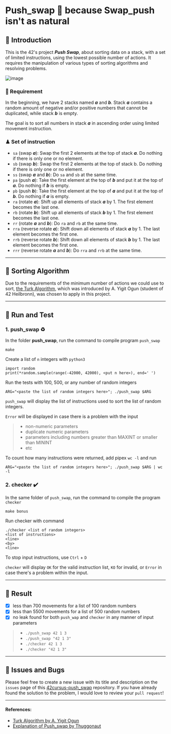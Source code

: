 # Push_swap 🔁 because Swap_push isn't as natural

## 📢 Introduction
This is the 42's project ***Push Swap***, about sorting data on a stack, with a set of limited instructions, using the lowest possible number of actions. It requires the manipulation of various types of sorting algorithms and resolving problems.

![image](https://github.com/user-attachments/assets/f80d9469-c400-4c60-bfbd-99e63ec4052f)


### 🎯 Requirement
In the beginning, we have 2 stacks named ***a***  and ***b***. Stack ***a*** contains a random amount of negative and/or positive numbers that cannot be duplicated, while stack ***b*** is empty.

The goal is to sort all numbers in stack ***a*** in ascending order using limited movement instruction.

### ♟ Set of instruction
- `sa` (swap ***a***): Swap the first 2 elements at the top of stack ***a***. Do nothing if there is only one or no element.
- `sb` (swap ***b***): Swap the first 2 elements at the top of stack b. Do nothing if there is only one or no element.
- `ss` (swap ***a*** and ***b***): Do `sa` and `sb` at the same time.
- `pa` (push ***a***): Take the first element at the top of ***b*** and put it at the top of ***a***. Do nothing if ***b*** is empty.
- `pb` (push ***b***): Take the first element at the top of ***a*** and put it at the top of ***b***. Do nothing if ***a*** is empty.
- `ra` (rotate ***a***): Shift up all elements of stack ***a*** by 1. The first element becomes the last one.
- `rb` (rotate ***b***): Shift up all elements of stack ***b*** by 1. The first element becomes the last one.
- `rr` (rotate ***a*** and ***b***): Do `ra` and `rb` at the same time.
- `rra` (reverse rotate ***a***): Shift down all elements of stack ***a*** by 1. The last element becomes the first one.
- `rrb` (reverse rotate ***b***): Shift down all elements of stack ***b*** by 1. The last element becomes the first one.
- `rrr` (reverse rotate ***a*** and ***b***): Do `rra` and `rrb` at the same time.

---
## 🔬 Sorting Algorithm
Due to the requirements of the minimum number of actions we could use to sort, [the Turk Algorithm](https://medium.com/@ayogun/push-swap-c1f5d2d41e97), which was introduced by A. Yigit Ogun (student of 42 Heilbronn), was chosen to apply in this project.

---
## 🧪 Run and Test
### 1. push_swap ♻️
In the folder **push_swap**, run the command to compile program `push_swap`
```
make
```
Create a list of `n` integers with `python3`
```
import random
print(*random.sample(range(-42000, 42000), <put n here>), end=' ')
```
Run the tests with 100, 500, or any number of random integers
```
ARG="<paste the list of random integers here>"; ./push_swap $ARG
```
`push_swap` will display the list of instructions used to sort the list of random integers.

`Error` will be displayed in case there is a problem with the input

> - non-numeric parameters
> - duplicate numeric parameters
> - parameters including numbers greater than MAXINT or smaller than MININT
> - etc

To count how many instructions were returned, add pipex `wc -l` and run
```
ARG="<paste the list of random integers here>"; ./push_swap $ARG | wc -l
```

### 2. checker ✔️
In the same folder of `push_swap`, run the command to compile the program `checker`
```
make bonus
```
Run checker with command
```
./checker <list of random integers>
<list of instructions>
<line>
<by>
<line>
```
To stop input instructions, use `Ctrl` + `D`

`checker` will display `OK` for the valid instruction list, `KO` for invalid, or `Error` in case there's a problem within the input.

---
## 💯 Result
- [x] less than 700 movements for a list of 100 random numbers
- [x] less than 5500 movements for a list of 500 random numbers
- [x] no leak found for both `push_wap` and `checker` in any manner of input parameters
> - `./push_swap 42 1 3`
> - `./push_swap "42 1 3"`
> - `./checker 42 1 3`
> - `./checker "42 1 3"`

---
## 🐛 Issues and Bugs
Please feel free to create a new issue with its title and description on the `issues` page of this [42cursus-push_swap](https://github.com/Kr1sNg/42cursus-push_swap/) repository. If you have already found the solution to the problem, I would love to review your `pull request`!

---
#### References:
- [Turk Algorithm by A. Yigit Ogun](https://medium.com/@ayogun/push-swap-c1f5d2d41e97)
- [Explanation of Push_swap by Thuggonaut](https://www.youtube.com/watch?v=wRvipSG4Mmk)
